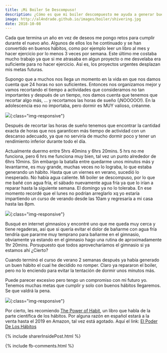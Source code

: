 ```yaml
---
title: ¡Mi Boiler Se Descompuso!
description: ¿Cómo es que mi boiler descompuesto me ayuda a generar buenos hábitos?
image: http://al4ndrade.github.io/images/boiler/shivering.jpg
date: 2018-10-08
---
```


Cada que termina un año en vez de deseos me pongo retos para cumplir durante el nuevo año. Algunos de ellos los he continuado y se han convertido en buenos hábitos, como por ejemplo leer un libro al mes y hacer ejercicio por lo menos 3 veces por semana. Este último me costaba mucho trabajo ya que si me atrasaba en algun proyecto o me desvelaba era suficiente para no hacer ejercicio. Así es, los proyectos urgentes desplazan mis metas futuras. 

Supongo que a muchos nos llega un momento en la vida en que nos damos cuenta que 24 horas no son suficientes. Entonces nos organizamos mejor y vamos recortando el tiempo a actividades que consideramos no tan importantes y después de un tiempo, nos damos cuenta que tenemos que recortar algo más, ... y recortamos las horas de sueño (¡NOOOOO!). En la adolescencia eso no importaba, pero dormir es MUY valioso, créanme. 


![]({{site.baseurl}}/images/boiler/sleeping_dog.jpg){:class="img-responsive"}


Después de recortar las horas de sueño tenemos que encontrar la cantidad exacta de horas que nos garanticen más tiempo de actividad con un descanso adecuado, ya que no serviría de mucho dormir poco y tener un rendimiento inferior durante todo el día. 

Actualmente duermo entre 5hrs 40mins y 6hrs 20mins. 5 hrs no me funciona, pero 6 hrs me funciona muy bien, tal vez un punto alrededor de 6hrs 10mins. Sin embargo la batalla entre quedarme unos minutos más y levantarme, es muy grande, muchas veces no lo lograba, lo que estaba generando un hábito. Hasta que un viernes en verano, sucedió lo inesperado. No había agua caliente. Mi boiler se descompuso, por lo que me bañé con agua fría, el sábado nuevamente agua fría ya que lo irían a reparar hasta la siguiente semana. El domingo ya no lo toleraba. En ese momento recordé que el lunes no podrían arreglarlo xq yo estaría impartiendo un curso de verando desde las 10am y regresaría a mi casa hasta las 8pm. 


![]({{site.baseurl}}/images/boiler/fear.jpg){:class="img-responsive"}


Busqué en internet gimnasios y encontré uno que me queda muy cerca y tiene regaderas, así que si quería evitar el dolor de bañarme con agua fría tendría que pararme muy temprano para bañarme en el gimnasio, obviamente ya estando en el gimnasio hago una rutina de aproximadamente 1hr 20mins. Porsupuesto que todos aprovecharíamos el gimnasio si ya estamos ahí ¿Cierto? 

Cuando terminó el curso de verano 2 semanas después ya había generado un buen hábito el cual he decidido no romper. Claro ya repararon el boiler, pero no lo enciendo para evitar la tentación de dormir unos minutos más. 

Puede parecer excesivo pero tengo un compromiso con mi futuro yo. Tenemos muchas metas que cumplir y solo con buenos hábitos llegaremos. Se que valdrá la pena. 

![]({{site.baseurl}}/images/boiler/victory.jpg){:class="img-responsive"}


Por cierto, les recomiendo <a href='https://www.amazon.com.mx/Power-Habit-What-Life-Business/dp/081298160X/ref=sr_1_1?s=books&ie=UTF8&qid=1539105294&sr=1-1&keywords=the+power+of+habit' target="_blank">The Power of Habit,</a> un libro que habla de la parte científica de los hábitos. Por alguna razón en español estará a la venta hasta el 2019 en Amazon, tal vez está agotado. Aquí el link: <a href='https://www.amazon.com.mx/Poder-habitos-hacemos-vida-empresa/dp/6079344637/ref=sr_1_10?s=books&ie=UTF8&qid=1539105395&sr=1-10&keywords=the+power+of+habit' target="_blank">El Poder De Los Hábitos</a>


{% include sharerInsidePost.html %}

{% include fb-comments.html %}


